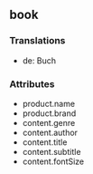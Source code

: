 ## book

### Translations
* de: Buch

### Attributes
* product.name
* product.brand
* content.genre
* content.author
* content.title
* content.subtitle
* content.fontSize